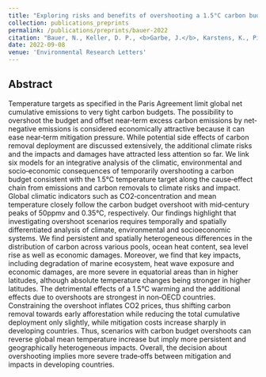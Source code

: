 ```yaml
---
title: "Exploring risks and benefits of overshooting a 1.5°C carbon budget over space and time"
collection: publications_preprints
permalink: /publications/preprints/bauer-2022
citation: "Bauer, N., Keller, D. P., <b>Garbe, J.</b>, Karstens, K., Piontek, F., von Bloh, W., Thiery, W., Zeitz, M., Mengel, M., Strefler, J., Thonicke, K., and Winkelmann, R.: <i>Exploring risks and benefits of overshooting a 1.5°C carbon budget over space and time</i>, Environmental Research Letters, in review, 2022."
date: 2022-09-08
venue: 'Environmental Research Letters'
---
```


## Abstract
Temperature targets as specified in the Paris Agreement limit global net cumulative emissions to very tight carbon budgets. The possibility to overshoot the budget and offset near‐term excess carbon emissions by net‐negative emissions is considered economically attractive because it can ease near‐term mitigation pressure. While potential side effects of carbon removal deployment are discussed extensively, the additional climate risks and the impacts and damages have attracted less attention so far. We link six models for an integrative analysis of the climatic, environmental and socio‐economic consequences of temporarily overshooting a carbon budget consistent with the 1.5°C temperature target along the cause‐effect chain from emissions and carbon removals to climate risks and impact. Global climatic indicators such as CO2‐concentration and mean temperature closely follow the carbon budget overshoot with mid‐century peaks of 50ppmv and 0.35°C, respectively. Our findings highlight that investigating overshoot scenarios requires temporally and spatially differentiated analysis of climate, environmental and socioeconomic systems. We find persistent and spatially heterogeneous differences in the distribution of carbon across various pools, ocean heat content, sea level rise as well as economic damages. Moreover, we find that key impacts, including degradation of marine ecosystem, heat wave exposure and economic damages, are more severe in equatorial areas than in higher latitudes, although absolute temperature changes being stronger in higher latitudes. The detrimental effects of a 1.5°C warming and the additional effects due to overshoots are strongest in non‐OECD countries. Constraining the overshoot inflates CO2 prices, thus shifting carbon removal towards early afforestation while reducing the total cumulative deployment only slightly, while mitigation costs increase sharply in developing countries. Thus, scenarios with carbon budget overshoots can reverse global mean temperature increase but imply more persistent and geographically heterogeneous impacts. Overall, the decision about overshooting implies more severe trade‐offs between mitigation and impacts in developing countries.